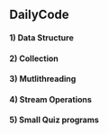 ## DailyCode

  #### 1) Data Structure
  #### 2) Collection
  #### 3) Mutlithreading
  #### 4) Stream Operations
  #### 5) Small Quiz programs
